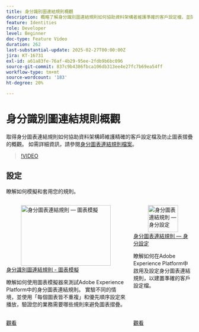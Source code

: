 ```yaml
---
title: 身分識別圖連結規則概觀
description: 概略了解身分識別圖連結規則如何協助資料架構者維護準確的客戶設定檔，並防止圖表崩潰。
feature: Identities
role: Developer
level: Beginner
doc-type: Feature Video
duration: 262
last-substantial-update: 2025-02-27T00:00:00Z
jira: KT-16731
exl-id: a61a83fe-76af-4b29-95ee-2fdb9b6bc096
source-git-commit: 837c9b4386fbca106db313ee4e27fc7b69ea54ff
workflow-type: tm+mt
source-wordcount: '183'
ht-degree: 20%

---
```


# 身分識別圖連結規則概觀

取得身分圖表連結規則如何協助資料架構師維護精確的客戶設定檔及防止圖表摺疊的概觀。 如需詳細資訊，請參閱[身分圖表連結規則檔案](https://experienceleague.adobe.com/zh-hant/docs/experience-platform/identity/features/identity-graph-linking-rules/overview)。

>[!VIDEO](https://video.tv.adobe.com/v/3448283/?learn=on&enablevpops&captions=chi_hant)

## 設定

瞭解如何模擬和套用您的規則。

<!-- CARDS
* graph-simulation.md
* identity-settings.md
-->
<!-- START CARDS HTML - DO NOT MODIFY BY HAND -->
<div class="columns">
    <div class="column is-half-tablet is-half-desktop is-one-third-widescreen" aria-label="Identity graph linking rules - Graph Simulation">
        <div class="card" style="height: 100%; display: flex; flex-direction: column; height: 100%;">
            <div class="card-image">
                <figure class="image x-is-16by9">
                    <a href="graph-simulation.md" title="身分圖表連結規則 — 圖表模擬" target="_blank" rel="referrer">
                        <img class="is-bordered-r-small" src="https://video.tv.adobe.com/v/3444054/?format=jpeg&nocache=1747355376342&captions=chi_hant" alt="身分圖表連結規則 — 圖表模擬"
                             style="width: 100%; aspect-ratio: 16 / 9; object-fit: cover; overflow: hidden; display: block; margin: auto;">
                    </a>
                </figure>
            </div>
            <div class="card-content is-padded-small" style="display: flex; flex-direction: column; flex-grow: 1; justify-content: space-between;">
                <div class="top-card-content">
                    <p class="headline is-size-6 has-text-weight-bold">
                        <a href="graph-simulation.md" target="_blank" rel="referrer" title="身分圖表連結規則 — 圖表模擬">身分識別圖連結規則 - 圖表模擬</a>
                    </p>
                    <p class="is-size-6">瞭解如何使用圖表模擬器來測試Adobe Experience Platform中的身分圖表連結規則。 實驗不同的情境，並使用「每個圖表皆不重複」和優先順序設定來播放，驗證您的業務需要哪些規則來避免圖表摺疊。</p>
                </div>
                <a href="graph-simulation.md" target="_blank" rel="referrer" class="spectrum-Button spectrum-Button--outline spectrum-Button--primary spectrum-Button--sizeM" style="align-self: flex-start; margin-top: 1rem;">
                    <span class="spectrum-Button-label has-no-wrap has-text-weight-bold">觀看</span>
                </a>
            </div>
        </div>
    </div>
    <div class="column is-half-tablet is-half-desktop is-one-third-widescreen" aria-label="Identity graph linking rules - Identity settings">
        <div class="card" style="height: 100%; display: flex; flex-direction: column; height: 100%;">
            <div class="card-image">
                <figure class="image x-is-16by9">
                    <a href="identity-settings.md" title="身分圖表連結規則 — 身分設定" target="_blank" rel="referrer">
                        <img class="is-bordered-r-small" src="https://video.tv.adobe.com/v/3475973/?captions=chi_hant&format=jpeg&nocache=1747355376336" alt="身分圖表連結規則 — 身分設定"
                             style="width: 100%; aspect-ratio: 16 / 9; object-fit: cover; overflow: hidden; display: block; margin: auto;">
                    </a>
                </figure>
            </div>
            <div class="card-content is-padded-small" style="display: flex; flex-direction: column; flex-grow: 1; justify-content: space-between;">
                <div class="top-card-content">
                    <p class="headline is-size-6 has-text-weight-bold">
                        <a href="identity-settings.md" target="_blank" rel="referrer" title="身分圖表連結規則 — 身分設定">身分圖表連結規則 — 身分設定</a>
                    </p>
                    <p class="is-size-6">瞭解如何在Adobe Experience Platform中啟用及設定身分圖表連結規則，以建置準確的客戶設定檔。</p>
                </div>
                <a href="identity-settings.md" target="_blank" rel="referrer" class="spectrum-Button spectrum-Button--outline spectrum-Button--primary spectrum-Button--sizeM" style="align-self: flex-start; margin-top: 1rem;">
                    <span class="spectrum-Button-label has-no-wrap has-text-weight-bold">觀看</span>
                </a>
            </div>
        </div>
    </div>
</div>
<!-- END CARDS HTML - DO NOT MODIFY BY HAND -->
